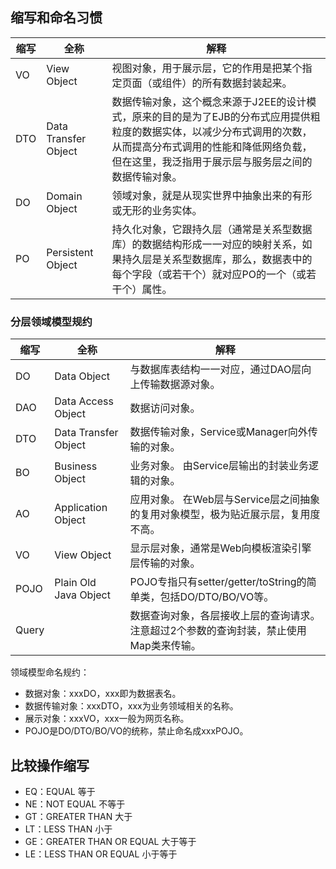 ## 缩写和命名习惯

| 缩写 | 全称                 | 解释                                                         |
| ---- | -------------------- | ------------------------------------------------------------ |
| VO   | View Object          | 视图对象，用于展示层，它的作用是把某个指定页面（或组件）的所有数据封装起来。 |
| DTO  | Data Transfer Object | 数据传输对象，这个概念来源于J2EE的设计模式，原来的目的是为了EJB的分布式应用提供粗粒度的数据实体，以减少分布式调用的次数，从而提高分布式调用的性能和降低网络负载，但在这里，我泛指用于展示层与服务层之间的数据传输对象。 |
| DO   | Domain Object        | 领域对象，就是从现实世界中抽象出来的有形或无形的业务实体。   |
| PO   | Persistent Object    | 持久化对象，它跟持久层（通常是关系型数据库）的数据结构形成一一对应的映射关系，如果持久层是关系型数据库，那么，数据表中的每个字段（或若干个）就对应PO的一个（或若干个）属性。 |

### 分层领域模型规约

| 缩写  | 全称                  | 解释                                                         |
| ----- | --------------------- | ------------------------------------------------------------ |
| DO    | Data Object           | 与数据库表结构一一对应，通过DAO层向上传输数据源对象。        |
| DAO   | Data Access Object    | 数据访问对象。                                               |
| DTO   | Data Transfer Object  | 数据传输对象，Service或Manager向外传输的对象。               |
| BO    | Business Object       | 业务对象。 由Service层输出的封装业务逻辑的对象。             |
| AO    | Application Object    | 应用对象。 在Web层与Service层之间抽象的复用对象模型，极为贴近展示层，复用度不高。 |
| VO    | View Object           | 显示层对象，通常是Web向模板渲染引擎层传输的对象。            |
| POJO  | Plain Old Java Object | POJO专指只有setter/getter/toString的简单类，包括DO/DTO/BO/VO等。 |
| Query |                       | 数据查询对象，各层接收上层的查询请求。 注意超过2个参数的查询封装，禁止使用Map类来传输。 |

领域模型命名规约：

- 数据对象：xxxDO，xxx即为数据表名。
- 数据传输对象：xxxDTO，xxx为业务领域相关的名称。
- 展示对象：xxxVO，xxx一般为网页名称。
- POJO是DO/DTO/BO/VO的统称，禁止命名成xxxPOJO。

## 比较操作缩写

- EQ：EQUAL 等于
- NE：NOT EQUAL 不等于
- GT：GREATER THAN 大于
- LT：LESS THAN 小于
- GE：GREATER THAN OR EQUAL 大于等于
- LE：LESS THAN OR EQUAL 小于等于